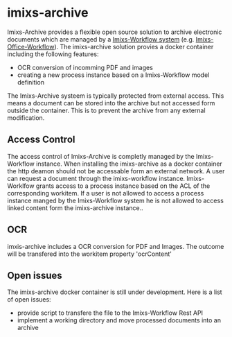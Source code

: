 # imixs-archive

Imixs-Archive provides a flexible open source solution to archive electronic documents which are managed by a [Imixs-Workflow system](http://www.imixs.org) (e.g. [Imixs-Office-Workflow](http://www.office-workflow.de)).
The imixs-archive solution provies a docker container including the following features:

* OCR conversion of incomming PDF and images
* creating a new process instance based on a Imixs-Workflow model definition

The Imixs-Archive systeem is typically protected from external access. This means a document can be stored into the archive but not accessed form outside the container. This is to prevent the archive from any external modification.


## Access Control
The access control of Imixs-Archive is completly managed by the Imixs-Workflow instance. When installing the imixs-archive as a docker container the http deamon should not be accessable form an external network. A user can request a document through the imixs-workflow instance. Imixs-Worklfow grants access to a process instance based on the ACL of the corresponding workitem. If a user is not allowed to access a process instance manged by the Imixs-Workflow system he is not allowed to access linked content form the imixs-archive instance..


## OCR

imxis-archive includes a OCR conversion for PDF and Images. The outcome will be transfered into the workitem property 'ocrContent'


## Open issues

The imixs-archive docker container is still under development. Here is a list of open issues:

* provide script to transfere the file to the Imixs-Workflow Rest API
* implement a working directory and move processed documents into an archive
